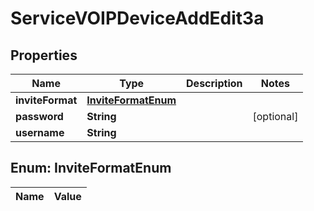

# ServiceVOIPDeviceAddEdit3a

## Properties

Name | Type | Description | Notes
------------ | ------------- | ------------- | -------------
**inviteFormat** | [**InviteFormatEnum**](#InviteFormatEnum) |  | 
**password** | **String** |  |  [optional]
**username** | **String** |  | 


## Enum: InviteFormatEnum

Name | Value
---- | -----




